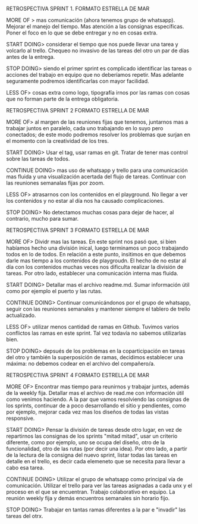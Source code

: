 RETROSPECTIVA SPRINT 1.
FORMATO ESTRELLA DE MAR

MORE OF > mas comunicación (ahora tenemos grupo de whatsapp). Mejorar el manejo del tiempo. Mas atención a las consignas específicas. Poner el foco en lo que se debe entregar y no en cosas extra.

START DOING> considerar el tiempo que nos puede llevar una tarea y volcarlo al trello. Chequeo no invasivo de las tareas del otro un par de días antes de la entrega. 

STOP DOING> siendo el primer sprint es complicado identificar las tareas o acciones del trabajo en equipo que no deberíamos repetir. Mas adelante seguramente podremos identificarlas con mayor facilidad.

LESS OF> cosas extra como logo, tipografía irnos por las ramas con cosas que no forman parte de la entrega obligatoria. 

RETROSPECTIVA SPRINT 2
FORMATO ESTRELLA DE MAR

MORE OF> al margen de las reuniones fijas que tenemos, juntarnos mas a trabajar juntos en paralelo, cada uno trabajando en lo suyo pero conectados; de este modo podremos resolver los problemas que surjan en el momento con la creatividad de los tres. 

START DOING> Usar el tag, usar ramas en git. Tratar de tener mas control sobre las tareas de todos.

CONTINUE DOING> mas uso de whatsapp y trello para una comunicación mas fluida y una visualización acertada del flujo de tareas. Continuar con las reuniones semanalas fijas por zoom.

LESS OF> atrasarnos con los contenidos en el playground. No llegar a ver los contenidos y no estar al día nos ha causado complicaciones.

STOP DOING> No detectamos muchas cosas para dejar de hacer, al contrario, mucho para sumar.


RETROSPECTIVA SPRINT 3
FORMATO ESTRELLA DE MAR

MORE OF> Dividr mas las tareas. En este sprint nos pasó que, si bien habíamos hecho una división inical, luego terminamos un poco trabajando todos en lo de todos. En relación a este punto, insitimos en que debemos darle mas tiempo a los contenidos de playgroudn. El hecho de no estar al día con los contenidos muchas veces nos dificulta realizar la división de tareas. Por otro lado, establecer una comunicación interna mas fluida.

START DOING> Detallar mas el archivo readme.md. Sumar información útil como por ejemplo el puerto y las rutas.

CONTINUE DOING> Continuar comunicándonos por el grupo de whatsapp, seguir con las reuniones semanales y mantener siempre el tablero de trello actualizado.

LESS OF> utilizar menos cantidad de ramas en Github. Tuvimos varios conflictos las ramas en este sprint. Tal vez todavía no sabemos utilizarlas bien.

STOP DOING> depsués de los problemas en la coparticipación en tareas del otro y también la superposición de ramas, decidimos establecer una máxima: no debemos codear en el archivo del compañero/a.

RETROSPECTIVA SPRINT 4
FORMATO ESTRELLA DE MAR

MORE OF> Encontrar mas tiempo para reunirnos y trabajar juntxs, además de la weekly fija. Detallar mas el archivo de read.me con información útil como venimos haciendo. A la par que vamos resolviendo las consignas de los sprints, continuar de a poco desarrollando el sitio y pendientes, como por ejemplo, mejorar cada vez mas los diseños de todas las vistas responsive.

START DOING> Pensar la división de tareas desde otro lugar, en vez de repartirnos las consignas de los sprints "mitad mitad", usar un criterio diferente, como por ejemplo, uno se ocupa del diseño, otro de la funcionalidad, otro de las rutas (por decir una idea). Por otro lado, a partir de la lectura de la consigna del nuevo sprint, listar todas las tareas en detalle en el trello, es decir cada elemeneto que se necesita para llevar a cabo esa tarea. 

CONTINUE DOING> Utilizar el grupo de whatsapp como principal vía de comunicación. Utilizar el trello para ver las tareas asignadas a cada unx y el proceso en el que se encuentran. Trabajo colaborativo en equipo. La reunión weekly fija y demás encuentros semanales sin horario fijo.

STOP DOING> Trabajar en tantas ramas diferentes a la par e "invadir" las tareas del otrx.
